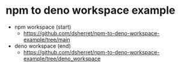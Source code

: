 # npm to deno workspace example

* npm workspace (start)
  * https://github.com/dsherret/npm-to-deno-workspace-example/tree/main
* deno workspace (end)
  * https://github.com/dsherret/npm-to-deno-workspace-example/tree/deno_workspace 

